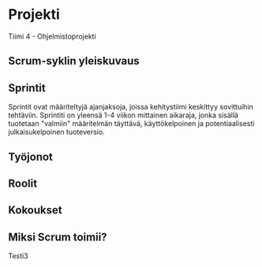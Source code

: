 # Projekti
Tiimi 4 - Ohjelmistoprojekti

## Scrum-syklin yleiskuvaus

## Sprintit

Sprintit ovat määriteltyjä ajanjaksoja, joissa kehitystiimi keskittyy sovittuihin tehtäviin. Sprintiti on yleensä 1-4 viikon mittainen aikaraja, jonka sisällä tuotetaan "valmiin" määritelmän täyttävä, käyttökelpoinen ja potentiaalisesti julkaisukelpoinen tuoteversio.

## Työjonot

## Roolit

## Kokoukset

## Miksi Scrum toimii?

Testi3